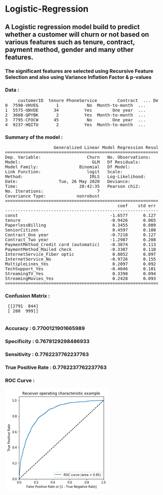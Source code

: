 # Logistic-Regression

<h2>A Logistic regression model build to predict whether a customer will churn or not based on various features such as tenure, contract, payment method, gender and many other features.</h2>
<h3>The significant features are selected using Recursive Feature Selection and also using Variance Inflation Factor & p-values</h3>
<h3>Data :</h3>
<pre>
     customerID  tenure PhoneService        Contract  ... DeviceProtection TechSupport  StreamingTV StreamingMovies
0  7590-VHVEG       1           No  Month-to-month  ...               No          No           No              No
1  5575-GNVDE      34          Yes        One year  ...              Yes          No           No              No
2  3668-QPYBK       2          Yes  Month-to-month  ...               No          No           No              No
3  7795-CFOCW      45           No        One year  ...              Yes         Yes           No              No
4  9237-HQITU       2          Yes  Month-to-month  ...               No          No           No              No
</pre>

<h3>Summary of the model :</h3> 
<pre>
                   Generalized Linear Model Regression Results
==============================================================================
Dep. Variable:                  Churn   No. Observations:                 4922
Model:                            GLM   Df Residuals:                     4908
Model Family:                Binomial   Df Model:                           13
Link Function:                  logit   Scale:                          1.0000
Method:                          IRLS   Log-Likelihood:                -2025.9
Date:                Tue, 26 May 2020   Deviance:                       4051.9
Time:                        20:42:35   Pearson chi2:                 5.25e+03
No. Iterations:                     7
Covariance Type:            nonrobust
=========================================================================================================
                                            coef    std err          z      P>|z|      [0.025      0.975]
---------------------------------------------------------------------------------------------------------
const                                    -1.6577      0.127    -13.094      0.000      -1.906      -1.410
tenure                                   -0.9426      0.065    -14.480      0.000      -1.070      -0.815
PaperlessBilling                          0.3455      0.089      3.877      0.000       0.171       0.520
SeniorCitizen                             0.4597      0.100      4.613      0.000       0.264       0.655
Contract_One year                        -0.7218      0.127     -5.702      0.000      -0.970      -0.474
Contract_Two year                        -1.2987      0.208     -6.237      0.000      -1.707      -0.891
PaymentMethod_Credit card (automatic)    -0.3874      0.113     -3.442      0.001      -0.608      -0.167
PaymentMethod_Mailed check               -0.3307      0.110     -3.020      0.003      -0.545      -0.116
InternetService_Fiber optic               0.8052      0.097      8.272      0.000       0.614       0.996
InternetService_No                       -0.9726      0.155     -6.261      0.000      -1.277      -0.668
MultipleLines_Yes                         0.2097      0.092      2.279      0.023       0.029       0.390
TechSupport_Yes                          -0.4046      0.101     -4.019      0.000      -0.602      -0.207
StreamingTV_Yes                           0.3390      0.094      3.619      0.000       0.155       0.523
StreamingMovies_Yes                       0.2428      0.093      2.598      0.009       0.060       0.426
=========================================================================================================
</pre>
<h3>Confusion Matrix :</h3>
<pre>
 [[2791  844]
 [ 288  999]]
 </pre>
<h3>Accuracy :  0.7700121901665989</h3>
<h3>Specificity :  0.7678129298486933</h3>
<h3>Sensitivity :  0.7762237762237763</h3>
<h3>True Positive Rate :  0.7762237762237763</h3>
<h3> ROC Curve :</h3>
<img src="ROC_curve.png">
